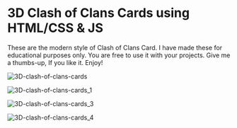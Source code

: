 # 3D Clash of Clans Cards using HTML/CSS & JS
 These are the modern style of Clash of Clans Card. I have made these for educational purposes only. You are free to use it with your projects. Give me a thumbs-up, If you like it. Enjoy!
 
 ![3D-clash-of-clans-cards](https://user-images.githubusercontent.com/43209917/132135768-b44ed28f-a106-4329-9fd7-ab0b05bc24ed.jpg)
 
![3D-clash-of-clans-cards_1](https://user-images.githubusercontent.com/43209917/132135770-6455243e-29ac-41bf-b438-e58e60b08fcf.jpg)

![3D-clash-of-clans-cards_3](https://user-images.githubusercontent.com/43209917/132135772-434bea4f-1404-4c11-9904-deb0d7f02ece.jpg)

![3D-clash-of-clans-cards_4](https://user-images.githubusercontent.com/43209917/132135774-dca6d9cd-8ef0-47f7-a77b-5799c0f701de.jpg)

